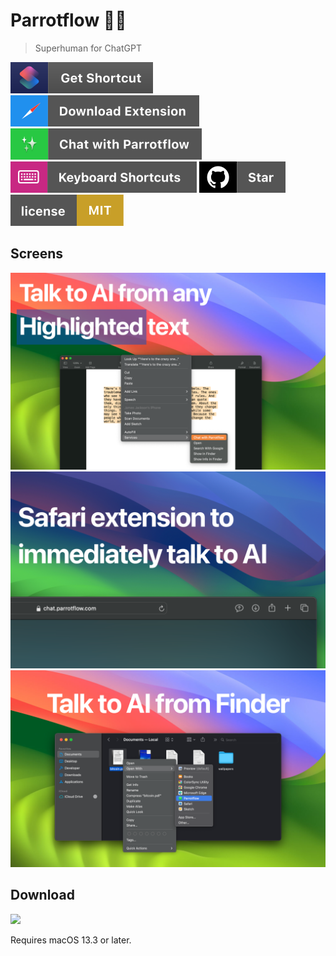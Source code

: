 # Parrotflow 🦜🌊

> Superhuman for ChatGPT

[![shortcut](/.README/assets/badges/shortcut.svg)](https://parrotflow.com/shortcut)
[![extension](/.README/assets/badges/safari.svg)](https://parrotflow.com)
[![chat](/.README/assets/badges/pf.svg)](https://chat.parrotflow.com)
[![keyboard](/.README/assets/badges/keyboard.svg)](https://chat.parrotflow.com)
[![star](/.README/assets/badges/star.svg)](https://github.com/jsj/parrotflow)
[![license](/.README/assets/badges/mit.svg)](https://parrotflow.com/license)

## Screens

![0](/.README/assets/0.png)
![1](/.README/assets/1.png)
![2](/.README/assets/2.png)

## Download

[![](https://tools.applemediaservices.com/api/badges/download-on-the-mac-app-store/black/en-us?size=250x83&releaseDate=1615852800)](https://parrotflow.com)

Requires macOS 13.3 or later.
